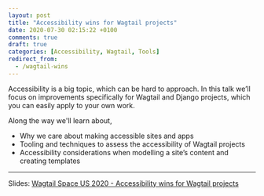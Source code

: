 ```yaml
---
layout: post
title: "Accessibility wins for Wagtail projects"
date: 2020-07-30 02:15:22 +0100
comments: true
draft: true
categories: [Accessibility, Wagtail, Tools]
redirect_from:
  - /wagtail-wins
---
```


Accessibility is a big topic, which can be hard to approach. In this talk we’ll focus on improvements specifically for Wagtail and Django projects, which you can easily apply to your own work.

<!-- more -->

Along the way we'll learn about,

- Why we care about making accessible sites and apps
- Tooling and techniques to assess the accessibility of Wagtail projects
- Accessibility considerations when modelling a site’s content and creating templates

---

Slides: [Wagtail Space US 2020 - Accessibility wins for Wagtail projects](https://docs.google.com/presentation/d/14iSPklZmrjlMZlaFOBP1Mavt_tmz6vcF_t6cHVCCek8/edit)

